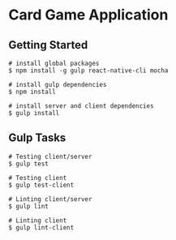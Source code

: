 # Card Game Application

## Getting Started
```
# install global packages
$ npm install -g gulp react-native-cli mocha

# install gulp dependencies
$ npm install

# install server and client dependencies
$ gulp install
```

## Gulp Tasks
```
# Testing client/server
$ gulp test

# Testing client
$ gulp test-client

# Linting client/server
$ gulp lint

# Linting client
$ gulp lint-client
```
